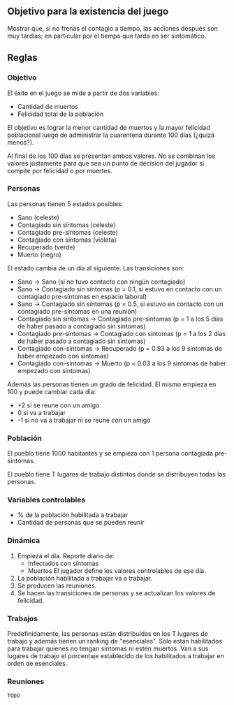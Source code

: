 ## Objetivo para la existencia del juego

Mostrar que, si no frenás el contagio a tiempo, las acciones después son muy
tardías; en particular por el tiempo que tarda en ser sintomático.

## Reglas

### Objetivo

El éxito en el juego se mide a partir de dos variables:

* Cantidad de muertos
* Felicidad total de la población

El objetivo es lograr la menor cantidad de muertos y la mayor felicidad
poblacional luego de administrar la cuarentena durante 100 días (¿quizá
menos?).

Al final de los 100 días se presentan ambos valores. No se combinan los valores
jústamente para que sea un punto de decisión del jugador si compite por
felicidad o por muertes.

### Personas

Las personas tienen 5 estados posibles:

* Sano (celeste)
* Contagiado sin síntomas (celeste)
* Contagiado pre-síntomas (celeste)
* Contagiado con síntomas (violeta)
* Recuperado (verde)
* Muerto (negro)

El estado cambia de un día al siguiente. Las transiciones son:

* Sano -> Sano (si no tuvo contacto con ningún contagiado)
* Sano -> Contagiado sin síntomas 
    (p = 0.1, si estuvo en contacto con un contagiado pre-síntomas en espacio laboral)
* Sano -> Contagiado sin síntomas 
    (p = 0.5, si estuvo en contacto con un contagiado pre-síntomas en una reunión)
* Contagiado sin síntomas -> Contagiado pre-síntomas
    (p = 1 a los 5 días de haber pasado a contagiado sin síntomas)
* Contagiado pre-síntomas -> Contagiado con síntomas
    (p = 1 a los 2 días de haber pasado a contagiado sin síntomas)
* Contagiado con-síntomas -> Recuperado
    (p = 0.93 a los 9 síntomas de haber empezado con síntomas)
* Contagiado con-síntomas -> Muerto 
    (p = 0.03 a los 9 síntomas de haber empezado con síntomas)


Además las personas tienen un grado de felicidad. El mismo empieza en 100 y
puede cambiar cada día:

* +2 si se reune con un amigo
* 0 si va a trabajar
* -1 si no va a trabajar ni se reune con un amigo


### Población

El pueblo tiene 1000 habitantes y se empieza con 1 persona contagiada
pre-síntomas.

El pueblo tiene T lugares de trabajo distintos donde se distribuyen todas las
personas. 

### Variables controlables

* % de la población habilitada a trabajar
* Cantidad de personas que se pueden reunir

### Dinámica

1. Empieza el día. Reporte diario de:
    * Infectados con síntomas 
    * Muertos
   El jugador define los valores controlables de ese día.
2. La población habilitada a trabajar va a trabajar. 
3. Se producen las reuniones.
4. Se hacen las transiciones de personas y se actualizan los valores de
   felicidad.

### Trabajos

Predefinidamente, las personas están distribuídas en los T lugares de trabajo y
además tienen un ranking de "esenciales". Solo están habilitados para trabajar
quienes no tengan síntomas ni estén muertos. Van a sus lugares de trabajo el
porcentaje establecido de los habilitados a trabajar en orden de esenciales.

### Reuniones

`TODO`

